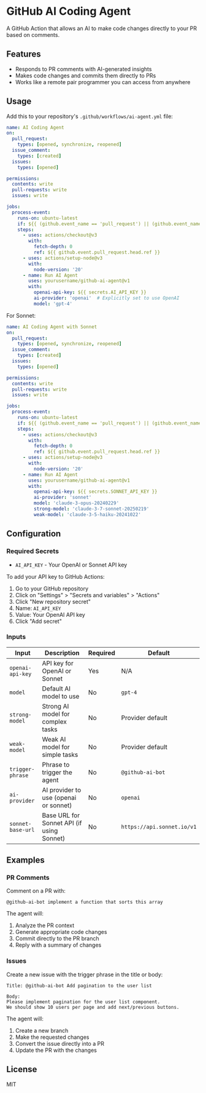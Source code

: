 # GitHub AI Coding Agent

A GitHub Action that allows an AI to make code changes directly to your PR based on comments.

## Features

- Responds to PR comments with AI-generated insights
- Makes code changes and commits them directly to PRs
- Works like a remote pair programmer you can access from anywhere

## Usage

Add this to your repository's `.github/workflows/ai-agent.yml` file:

```yaml
name: AI Coding Agent
on:
  pull_request:
    types: [opened, synchronize, reopened]
  issue_comment:
    types: [created]
  issues:
    types: [opened]

permissions:
  contents: write
  pull-requests: write
  issues: write

jobs:
  process-event:
    runs-on: ubuntu-latest
    if: ${{ (github.event_name == 'pull_request') || (github.event_name == 'issue_comment' && github.event.issue.pull_request) }}
    steps:
      - uses: actions/checkout@v3
        with:
          fetch-depth: 0
          ref: ${{ github.event.pull_request.head.ref }}
      - uses: actions/setup-node@v3
        with:
          node-version: '20'
      - name: Run AI Agent
        uses: yourusername/github-ai-agent@v1
        with:
          openai-api-key: ${{ secrets.AI_API_KEY }}
          ai-provider: 'openai'  # Explicitly set to use OpenAI
          model: 'gpt-4'
```

For Sonnet:

```yaml
name: AI Coding Agent with Sonnet
on:
  pull_request:
    types: [opened, synchronize, reopened]
  issue_comment:
    types: [created]
  issues:
    types: [opened]

permissions:
  contents: write
  pull-requests: write
  issues: write

jobs:
  process-event:
    runs-on: ubuntu-latest
    if: ${{ (github.event_name == 'pull_request') || (github.event_name == 'issue_comment' && github.event.issue.pull_request) }}
    steps:
      - uses: actions/checkout@v3
        with:
          fetch-depth: 0
          ref: ${{ github.event.pull_request.head.ref }}
      - uses: actions/setup-node@v3
        with:
          node-version: '20'
      - name: Run AI Agent
        uses: yourusername/github-ai-agent@v1
        with:
          openai-api-key: ${{ secrets.SONNET_API_KEY }}
          ai-provider: 'sonnet'
          model: 'claude-3-opus-20240229'
          strong-model: 'claude-3-7-sonnet-20250219'
          weak-model: 'claude-3-5-haiku-20241022'
```

## Configuration

### Required Secrets

- `AI_API_KEY` - Your OpenAI or Sonnet API key

To add your API key to GitHub Actions:

1. Go to your GitHub repository
2. Click on "Settings" > "Secrets and variables" > "Actions"
3. Click "New repository secret"
4. Name: `AI_API_KEY`
5. Value: Your OpenAI API key
6. Click "Add secret"

### Inputs

| Input | Description | Required | Default |
|-------|-------------|----------|---------|
| `openai-api-key` | API key for OpenAI or Sonnet | Yes | N/A |
| `model` | Default AI model to use | No | `gpt-4` |
| `strong-model` | Strong AI model for complex tasks | No | Provider default |
| `weak-model` | Weak AI model for simple tasks | No | Provider default |
| `trigger-phrase` | Phrase to trigger the agent | No | `@github-ai-bot` |
| `ai-provider` | AI provider to use (openai or sonnet) | No | `openai` |
| `sonnet-base-url` | Base URL for Sonnet API (if using Sonnet) | No | `https://api.sonnet.io/v1` |

## Examples

### PR Comments

Comment on a PR with:

```
@github-ai-bot implement a function that sorts this array
```

The agent will:
1. Analyze the PR context
2. Generate appropriate code changes
3. Commit directly to the PR branch
4. Reply with a summary of changes

### Issues

Create a new issue with the trigger phrase in the title or body:

```
Title: @github-ai-bot Add pagination to the user list

Body:
Please implement pagination for the user list component.
We should show 10 users per page and add next/previous buttons.
```

The agent will:
1. Create a new branch
2. Make the requested changes
3. Convert the issue directly into a PR
4. Update the PR with the changes

## License

MIT

